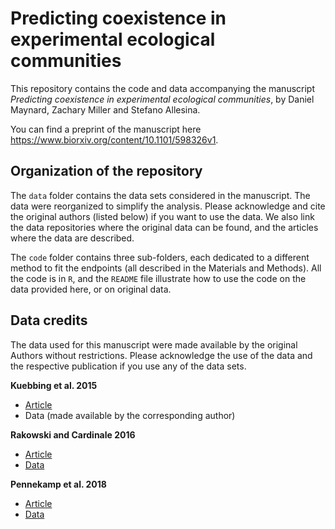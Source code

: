 # Predicting coexistence in experimental ecological communities

This repository contains the code and data accompanying the manuscript *Predicting coexistence in experimental ecological communities*, by Daniel Maynard, Zachary Miller and Stefano Allesina. 

You can find a preprint of the manuscript here https://www.biorxiv.org/content/10.1101/598326v1.

## Organization of the repository

The `data` folder contains the data sets considered in the manuscript. The data were reorganized to simplify the analysis. Please acknowledge and cite the original authors (listed below) if you want to use the data. We also link the data repositories where the original data can be found, and the articles where the data are described.

The `code` folder contains three sub-folders, each dedicated to a different method to fit the endpoints (all described in the Materials and Methods). All the code is in `R`, and the `README` file illustrate how to use the code on the data provided here, or on original data.

## Data credits

The data used for this manuscript were made available by the original Authors without restrictions. Please acknowledge the use of the data and the respective publication if you use any of the data sets. 

**Kuebbing et al. 2015**

- [Article](https://nph.onlinelibrary.wiley.com/doi/full/10.1111/nph.13488)
- Data (made available by the corresponding author)

**Rakowski and Cardinale 2016**

- [Article](https://onlinelibrary.wiley.com/doi/full/10.1111/oik.03105)
- [Data](https://datadryad.org/resource/doi:10.5061/dryad.j1617)

**Pennekamp et al. 2018** 

- [Article](https://www.nature.com/articles/s41586-018-0627-8)
- [Data](https://github.com/pennekampster/Code_and_data_OverallEcosystemStability)

